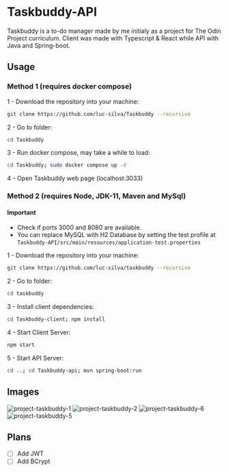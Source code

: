 # Taskbuddy-API

Taskbuddy is a to-do manager made by me initialy as a project for The Odin Project curriculum.
Client was made with Typescript & React while API with Java and Spring-boot.

## Usage

### Method 1 (requires docker compose)

1 - Download the repository into your machine:

```bash
git clone https://github.com/luc-silva/Taskbuddy --recursive
```

2 - Go to folder:

```bash
cd Taskbuddy
```

3 - Run docker compose, may take a while to load:

```bash
cd Taskbuddy; sudo docker compose up -d
```

4 - Open Taskbuddy web page (localhost:3033)

### Method 2 (requires Node, JDK-11, Maven and MySql)

#### Important

- Check if ports 3000 and 8080 are available.
- You can replace MySQL with H2 Database by setting the test profile at ```Taskbuddy-API/src/main/resources/application-test.properties```

1 - Download the repository into your machine:

```bash
git clone https://github.com/luc-silva/taskbuddy --recursive
```

2 - Go to folder:

```bash
cd taskbuddy
```

3 - Install client dependencies:

```bash
cd Taskbuddy-client; npm install
```

4 - Start Client Server:

```bash
npm start
```

5 - Start API Server:

```bash
cd ..; cd Taskbuddy-api; mvn spring-boot:run
```

## Images

![project-taskbuddy-1](https://github.com/luc-silva/Taskbuddy/assets/100732316/f0cfc65c-3705-468f-a0c7-0242e46f1688)
![project-taskbuddy-2](https://github.com/luc-silva/Taskbuddy/assets/100732316/754b78ab-bd18-41ce-9bf7-abe54aa487a3)
![project-taskbuddy-6](https://github.com/luc-silva/Taskbuddy/assets/100732316/d3b0712e-96c1-4fd0-9804-b61ca79b78fb)
![project-taskbuddy-5](https://github.com/luc-silva/Taskbuddy/assets/100732316/861b5ed8-1926-4b7f-bca3-5943aca5831f)


## Plans

- [ ] Add JWT
- [ ] Add BCrypt
